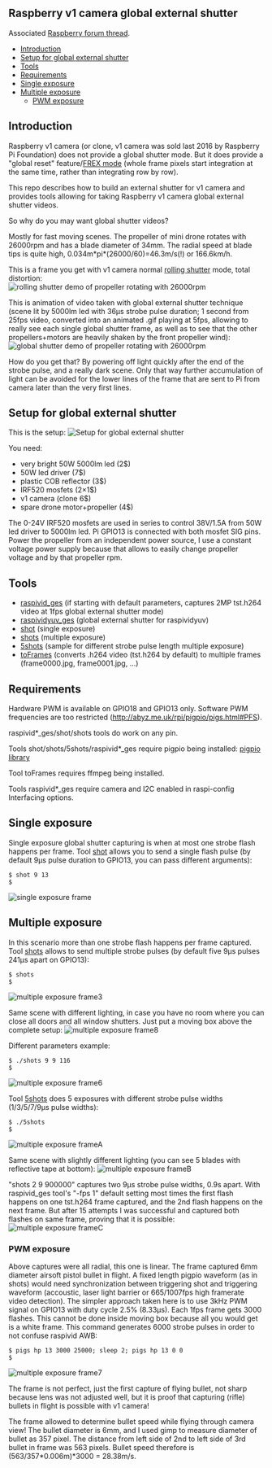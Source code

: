 ## Raspberry v1 camera global external shutter

Associated [Raspberry forum thread](https://www.raspberrypi.org/forums/viewtopic.php?f=43&t=241418).

* [Introduction](#introduction)
* [Setup for global external shutter](#setup-for-global-external-shutter)
* [Tools](#tools)
* [Requirements](#requirements)
* [Single exposure](#single-exposure)
* [Multiple exposure](#multiple-exposure)
  * [PWM exposure](#pwm-exposure)

## Introduction

Raspberry v1 camera (or clone, v1 camera was sold last 2016 by Raspberry Pi Foundation) does not provide a global shutter mode. But it does provide a "global reset" feature/[FREX mode](https://cdn.sparkfun.com/datasheets/Dev/RaspberryPi/ov5647_full.pdf#page=43) (whole frame pixels start integration at the same time, rather than integrating row by row). 

This repo describes how to build an external shutter for v1 camera and provides tools allowing for taking Raspberry v1 camera global external shutter videos.

So why do you may want global shutter videos?

Mostly for fast moving scenes. The propeller of mini drone rotates with 26000rpm and has a blade diameter of 34mm. The radial speed at blade tips is quite high, 0.034m&ast;pi&ast;(26000/60)=46.3m/s(!) or 166.6km/h.


This is a frame you get with v1 camera normal [rolling shutter](https://en.wikipedia.org/wiki/Rolling_shutter) mode, total distortion:  
![rolling shutter demo of propeller rotating with 26000rpm](res/rs.26000rpm.jpg)

This is animation of video taken with global external shutter technique (scene lit by 5000lm led with 36µs strobe pulse duration; 1 second from 25fps video, converted into an animated .gif playing at 5fps, allowing to really see each single global shutter frame, as well as to see that the other propellers+motors are heavily shaken by the front propeller wind):   
![global shutter demo of propeller rotating with 26000rpm](res/26000rpm.anim.gif)

How do you get that? By powering off light quickly after the end of the strobe pulse, and a really dark scene. Only that way further accumulation of light can be avoided for the lower lines of the frame that are sent to Pi from camera later than the very first lines.

## Setup for global external shutter

This is the setup:
![Setup for global external shutter](res/IMG_270519_182616.jpg)

You need:
* very bright 50W 5000lm led (2$)
* 50W led driver (7$)
* plastic COB reflector (3$)
* IRF520 mosfets (2×1$)
* v1 camera (clone 6$)
* spare drone motor+propeller (4$)

The 0-24V IRF520 mosfets are used in series to control 38V/1.5A from 50W led driver to 5000lm led. Pi GPIO13 is connected with both mosfet SIG pins. Power the propeller from an independent power source, I use a constant voltage power supply because that allows to easily change propeller voltage and by that propeller rpm.

## Tools

* [raspivid_ges](tools/raspivid_ges) (if starting with default parameters, captures 2MP tst.h264 video at 1fps global external shutter mode)
* [raspividyuv_ges](tools/raspividyuv_ges) (global external shutter for raspividyuv)
* [shot](tools/shot) (single exposure)
* [shots](tools/shots) (multiple exposure)
* [5shots](tools/5shots) (sample for different strobe pulse length multiple exposure)
* [toFrames](tools/toFrames) (converts .h264 video (tst.h264 by default) to multiple frames (frame0000.jpg, frame0001.jpg, ...)

## Requirements

Hardware PWM is available on GPIO18 and GPIO13 only.
Software PWM frequencies are too restricted (http://abyz.me.uk/rpi/pigpio/pigs.html#PFS).

raspivid&ast;_ges/shot/shots tools do work on any pin.

Tools shot/shots/5shots/raspivid&ast;_ges require pigpio being installed:
[pigpio library](http://abyz.me.uk/rpi/pigpio/download.html)

Tool toFrames requires ffmpeg being installed.

Tools raspivid&ast;_ges require camera and I2C enabled in raspi-config Interfacing options.

## Single exposure

Single exposure global shutter capturing is when at most one strobe flash happens per frame. Tool [shot](tools/shot) allows you to send a single flash pulse (by default 9µs pulse duration to GPIO13, you can pass different arguments):

	$ shot 9 13
	$

![single exposure frame](res/single-exposure.1.png)

## Multiple exposure

In this scenario more than one strobe flash happens  per frame captured. Tool [shots](tools/shots) allows to send multiple strobe pulses (by default five 9µs pulses 241µs apart on GPIO13):

	$ shots
	$

![multiple exposure frame3](res/multiple-exposure.3.jpg)

Same scene with different lighting, in case you have no room where you can close all doors and all window shutters. Just put a moving box above the complete setup:
![multiple exposure frame8](res/multiple-exposure.8.part.jpg)

Different parameters example:

	$ ./shots 9 9 116
	$

![multiple exposure frame6](res/multiple-exposure.6.jpg)


Tool [5shots](tools/5shots) does 5 exposures with different strobe pulse widths (1/3/5/7/9µs pulse widths):

	$ ./5shots
	$

![multiple exposure frameA](res/multiple-exposure.A.jpg)

Same scene with slightly different lighting (you can see 5 blades with reflective tape at bottom):
![multiple exposure frameB](res/multiple-exposure.B.jpg)

"shots 2 9 900000" captures two 9µs strobe pulse widths, 0.9s apart. With raspivid_ges tool's "-fps 1" default setting most times the first flash happens on one tst.h264 frame captured, and the 2nd flash happens on the next frame. But after 15 attempts I was successful and captured both flashes on same frame, proving that it is possible:
![multiple exposure frameC](res/multiple-exposure.C.jpg)

### PWM exposure

Above captures were all radial, this one is linear. The frame captured 6mm diameter airsoft pistol bullet in flight. A fixed length pigpio waveform (as in shots) would need synchronization between triggering shot and triggering waveform (accoustic, laser light barrier or 665/1007fps high framerate video detection).  The simpler approach taken here is to use 3kHz PWM signal on GPIO13 with duty cycle 2.5% (8.33µs). Each 1fps frame gets 3000 flashes. This cannot be done inside moving box because all you would get is a white frame. This command generates 6000 strobe pulses in order to not confuse raspivid AWB:

	$ pigs hp 13 3000 25000; sleep 2; pigs hp 13 0 0
	$

![multiple exposure frame7](res/multiple-exposure.7.jpg)

The frame is not perfect, just the first capture of flying bullet, not sharp because lens was not adjusted well, but it is proof that capturing (rifle) bullets in flight is possible with v1 camera!

The frame allowed to determine bullet speed while flying through camera view! The bullet diameter is 6mm, and I used gimp to measure diameter of bullet as 357 pixel. The distance from left side of 2nd to left side of 3rd bullet in frame was 563 pixels. Bullet speed therefore is (563/357&ast;0.006m)&ast;3000 = 28.38m/s.
